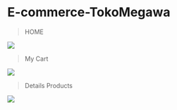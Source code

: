 # E-commerce-TokoMegawa

> HOME
> 
![](https://i.ibb.co/pbmCMHW/HOME.png)


> My Cart
> 
![](https://i.ibb.co/gP4LKtZ/My-Cart.png)


> Details Products
> 
![](https://i.ibb.co/pbXvnW8/Details-Products.png)
